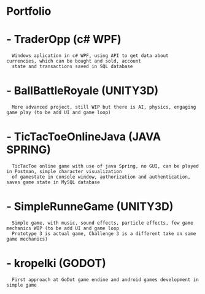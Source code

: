 # Portfolio

  # - TraderOpp (c# WPF)
      Windows aplication in c# WPF, using API to get data about currencies, which can be bought and sold, account
      state and transactions saved in SQL database
  
  # - BallBattleRoyale (UNITY3D)
      More advanced project, still WIP but there is AI, physics, engaging game play (to be add UI and game loop)
    
  # - TicTacToeOnlineJava (JAVA SPRING)
      TicTacToe online game with use of java Spring, no GUI, can be played in Postman, simple character visualization
      of gamestate in console window, authorization and authentication, saves game state in MySQL database
    
  # - SimpleRunneGame (UNITY3D)
      Simple game, with music, sound effects, particle effects, few game mechanics WIP (to be add UI and game loop
      Prototype 3 is actual game, Challenge 3 is a different take on same game mechanics)
      
  # - kropelki (GODOT)
      First approach at GoDot game endine and android games development in simple game
